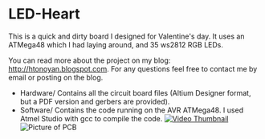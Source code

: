 # LED-Heart
This is a quick and dirty board I designed for Valentine's day. It uses an ATMega48 which I had laying around, and 35 ws2812 RGB LEDs.

You can read more about the project on my blog: http://htonoyan.blogspot.com. For any questions feel free to contact me by email or posting on the blog.

* Hardware/ Contains all the circuit board files (Altium Designer format, but a PDF version and gerbers are provided).
* Software/ Contains the code running on the AVR ATMega48. I used Atmel Studio with gcc to compile the code.
[![Video Thumbnail](https://i.ytimg.com/vi/RpaVPTPtsj0/default.jpg)](https://www.youtube.com/watch?v=RpaVPTPtsj0)
![Picture of PCB](http://3.bp.blogspot.com/-fvySbT4RK4I/Uv_5bh66t4I/AAAAAAAAGj0/Llz_3GZvu5E/s1600/heart_top.png)

